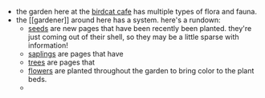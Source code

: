 - the garden here at the [birdcat cafe](https://garden.birdcat.cafe) has multiple types of flora and fauna.
- the [[gardener]] around here has a system. here's a rundown:
	- [seeds](seed) are new pages that have been recently been planted. they're just coming out of their shell, so they may be a little sparse with information!
	- [saplings](sapling) are pages that have
	- [trees](tree) are pages that
	- [flowers](flower) are planted throughout the garden to bring color to the plant beds.
	-